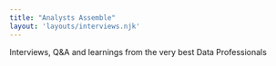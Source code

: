 ```yaml
---
title: "Analysts Assemble"
layout: 'layouts/interviews.njk'
---
```

Interviews, Q&A and learnings from the very best Data Professionals
